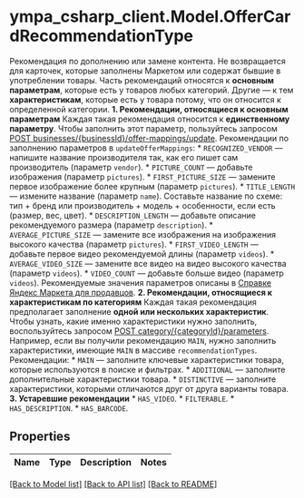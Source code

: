 # ympa_csharp_client.Model.OfferCardRecommendationType
Рекомендация по дополнению или замене контента. Не возвращается для карточек, которые заполнены Маркетом или содержат бывшие в употреблении товары.  Часть рекомендаций относятся к **основным параметрам**, которые есть у товаров любых категорий. Другие — к тем **характеристикам**, которые есть у товара потому, что он относится к определенной категории.  **1. Рекомендации, относящиеся к основным параметрам**  Каждая такая рекомендация относится к **единственному параметру**. Чтобы заполнить этот параметр, пользуйтесь запросом [POST businesses/{businessId}/offer-mappings/update](../../reference/business-assortment/updateOfferMappings.md).  Рекомендации по заполнению параметров в `updateOfferMappings`:  * `RECOGNIZED_VENDOR` — напишите название производителя так, как его пишет сам производитель (параметр `vendor`). * `PICTURE_COUNT` — добавьте изображения (параметр `pictures`). * `FIRST_PICTURE_SIZE` — замените первое изображение более крупным (параметр `pictures`). * `TITLE_LENGTH` — измените название (параметр `name`). Составьте название по схеме: тип + бренд или производитель + модель + особенности, если есть (размер, вес, цвет). * `DESCRIPTION_LENGTH` — добавьте описание рекомендуемого размера (параметр `description`). * `AVERAGE_PICTURE_SIZE` — замените все изображения на изображения высокого качества (параметр `pictures`). * `FIRST_VIDEO_LENGTH` — добавьте первое видео рекомендуемой длины (параметр `videos`). * `AVERAGE_VIDEO_SIZE` — замените все видео на видео высокого качества (параметр `videos`). * `VIDEO_COUNT` — добавьте больше видео (параметр `videos`).  Рекомендуемые значения параметров описаны в [Справке Яндекс Маркета для продавцов](https://yandex.ru/support2/marketplace/ru/assortment/add/).  **2. Рекомендации, относящиеся к характеристикам по категориям**  Каждая такая рекомендация предполагает заполнение **одной или нескольких характеристик**. Чтобы узнать, какие именно характеристики нужно заполнить, воспользуйтесь запросом [POST category/{categoryId}/parameters](../../reference/content/getCategoryContentParameters.md). Например, если вы получили рекомендацию `MAIN`, нужно заполнить характеристики, имеющие `MAIN` в массиве `recommendationTypes`.  Рекомендации:  * `MAIN` — заполните ключевые характеристики товара, которые используются в поиске и фильтрах. * `ADDITIONAL` — заполните дополнительные характеристики товара. * `DISTINCTIVE` — заполните характеристики, которыми отличаются друг от друга варианты товара.  **3. Устаревшие рекомендации**  * `HAS_VIDEO`. * `FILTERABLE`. * `HAS_DESCRIPTION`. * `HAS_BARCODE`. 

## Properties

Name | Type | Description | Notes
------------ | ------------- | ------------- | -------------

[[Back to Model list]](../README.md#documentation-for-models) [[Back to API list]](../README.md#documentation-for-api-endpoints) [[Back to README]](../README.md)

